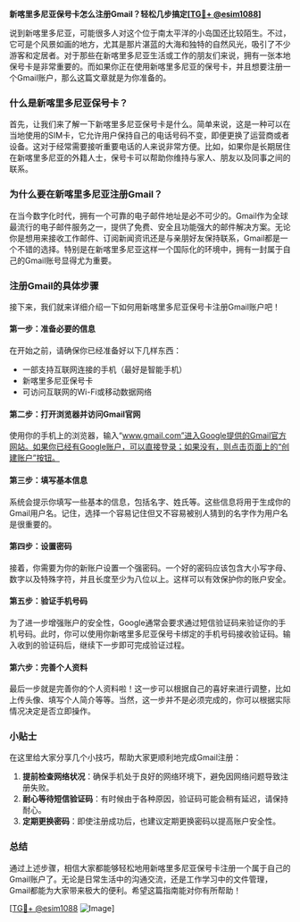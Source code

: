 **新喀里多尼亚保号卡怎么注册Gmail？轻松几步搞定[[TG💪+ @esim1088](https://t.me/s/esim1088)]**

说到新喀里多尼亚，可能很多人对这个位于南太平洋的小岛国还比较陌生。不过，它可是个风景如画的地方，尤其是那片湛蓝的大海和独特的自然风光，吸引了不少游客和定居者。对于那些在新喀里多尼亚生活或工作的朋友们来说，拥有一张本地保号卡是非常重要的。而如果你正在使用新喀里多尼亚的保号卡，并且想要注册一个Gmail账户，那么这篇文章就是为你准备的。

### 什么是新喀里多尼亚保号卡？

首先，让我们来了解一下新喀里多尼亚保号卡是什么。简单来说，这是一种可以在当地使用的SIM卡，它允许用户保持自己的电话号码不变，即便更换了运营商或者设备。这对于经常需要接听重要电话的人来说非常方便。比如，如果你是长期居住在新喀里多尼亚的外籍人士，保号卡可以帮助你维持与家人、朋友以及同事之间的联系。

### 为什么要在新喀里多尼亚注册Gmail？

在当今数字化时代，拥有一个可靠的电子邮件地址是必不可少的。Gmail作为全球最流行的电子邮件服务之一，提供了免费、安全且功能强大的邮件解决方案。无论你是想用来接收工作邮件、订阅新闻资讯还是与亲朋好友保持联系，Gmail都是一个不错的选择。特别是在新喀里多尼亚这样一个国际化的环境中，拥有一封属于自己的Gmail账号显得尤为重要。

### 注册Gmail的具体步骤

接下来，我们就来详细介绍一下如何用新喀里多尼亚保号卡注册Gmail账户吧！

#### 第一步：准备必要的信息

在开始之前，请确保你已经准备好以下几样东西：
- 一部支持互联网连接的手机（最好是智能手机）
- 新喀里多尼亚保号卡
- 可访问互联网的Wi-Fi或移动数据网络

#### 第二步：打开浏览器并访问Gmail官网

使用你的手机上的浏览器，输入“www.gmail.com”进入Google提供的Gmail官方网站。如果你已经有Google账户，可以直接登录；如果没有，则点击页面上的“创建账户”按钮。

#### 第三步：填写基本信息

系统会提示你填写一些基本的信息，包括名字、姓氏等。这些信息将用于生成你的Gmail用户名。记住，选择一个容易记住但又不容易被别人猜到的名字作为用户名是很重要的。

#### 第四步：设置密码

接着，你需要为你的新账户设置一个强密码。一个好的密码应该包含大小写字母、数字以及特殊字符，并且长度至少为八位以上。这样可以有效保护你的账户安全。

#### 第五步：验证手机号码

为了进一步增强账户的安全性，Google通常会要求通过短信验证码来验证你的手机号码。此时，你可以使用你新喀里多尼亚保号卡绑定的手机号码接收验证码。输入收到的验证码后，继续下一步即可完成验证过程。

#### 第六步：完善个人资料

最后一步就是完善你的个人资料啦！这一步可以根据自己的喜好来进行调整，比如上传头像、填写个人简介等等。当然，这一步并不是必须完成的，你可以根据实际情况决定是否立即操作。

### 小贴士

在这里给大家分享几个小技巧，帮助大家更顺利地完成Gmail注册：

1. **提前检查网络状况**：确保手机处于良好的网络环境下，避免因网络问题导致注册失败。
2. **耐心等待短信验证码**：有时候由于各种原因，验证码可能会稍有延迟，请保持耐心。
3. **定期更换密码**：即使注册成功后，也建议定期更换密码以提高账户安全性。

### 总结

通过上述步骤，相信大家都能够轻松地用新喀里多尼亚保号卡注册一个属于自己的Gmail账户了。无论是日常生活中的沟通交流，还是工作学习中的文件管理，Gmail都能为大家带来极大的便利。希望这篇指南能对你有所帮助！

[[TG💪+ @esim1088](https://t.me/s/esim1088) ![Image](https://i.postimg.cc/4NQfJmqS/Snipaste-2025-05-13-00-14-12.png)]